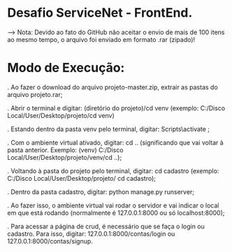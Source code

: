 # Desafio ServiceNet - FrontEnd.

--> Nota: Devido ao fato do GitHub não aceitar o envio de mais de 100 itens ao mesmo tempo, o arquivo foi enviado em formato .rar (zipado)!

# Modo de Execução:

. Ao fazer o download do arquivo projeto-master.zip, extrair as pastas do arquivo projeto.rar;

. Abrir o terminal e digitar: (diretório do projeto)/cd venv (exemplo: C:/Disco Local/User/Desktop/projeto/cd venv)

. Estando dentro da pasta venv pelo terminal, digitar: Scripts\activate ;

. Com o ambiente virtual ativado, digitar: cd .. (significando que vai voltar à pasta anterior. Exemplo: (venv) C:/Disco Local/User/Desktop/projeto/venv/cd ..);

. Voltando à pasta do projeto pelo terminal, digitar: cd cadastro  (exemplo: C:/Disco Local/User/Desktop/projeto/ cd cadastro);

. Dentro da pasta cadastro, digitar: python manage.py runserver;

. Ao fazer isso, o ambiente virtual vai rodar o servidor e vai indicar o local em que está rodando (normalmente é 127.0.0.1:8000 ou só localhost:8000);

. Para acessar a página de crud, é necessário que se faça o login ou cadastro. Para isso, digitar: 127.0.0.1:8000/contas/login ou 127.0.0.1:8000/contas/signup.

